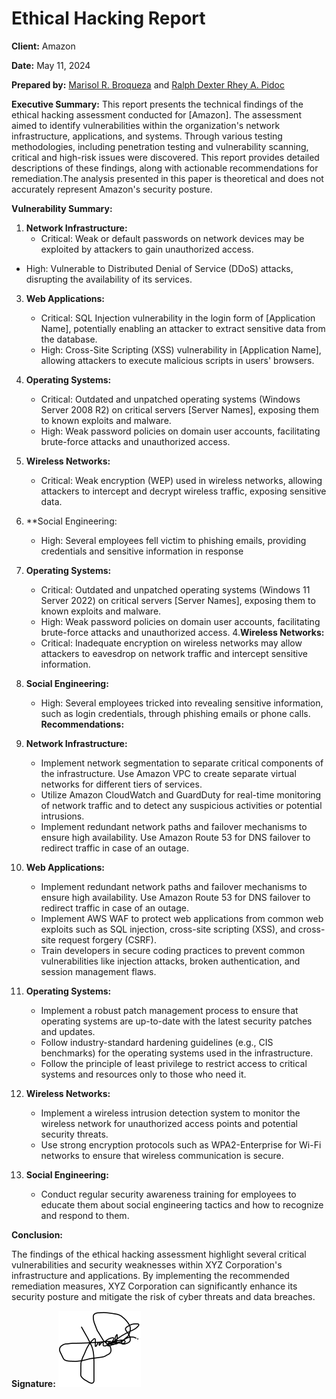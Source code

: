 # Ethical Hacking Report 

**Client:** Amazon

**Date:** May 11, 2024

**Prepared by:** [Marisol R. Broqueza](https://www.facebook.com/marisol.broqueza)  and [Ralph Dexter Rhey A. Pidoc](https://www.facebook.com/dexterpidoc)


**Executive Summary:** This report presents the technical findings of the ethical hacking assessment 
conducted for [Amazon]. The assessment aimed to identify vulnerabilities within the 
organization's network infrastructure, applications, and systems. Through various testing methodologies, 
including penetration testing and vulnerability scanning, critical and high-risk issues were discovered. 
This report provides detailed descriptions of these findings, along with actionable recommendations for 
remediation.The analysis presented in this paper is theoretical and does not accurately represent Amazon's security posture. 

**Vulnerability Summary:**


1. **Network Infrastructure:**
   * Critical: Weak or default passwords on network devices may be exploited by attackers to gain unauthorized access.
* High: Vulnerable to Distributed Denial of Service (DDoS) attacks, disrupting the availability of its services.

3. **Web Applications:**
      * Critical: SQL Injection vulnerability in the login form of [Application Name], potentially 
        enabling an attacker to extract sensitive data from the database.
      * High: Cross-Site Scripting (XSS) vulnerability in [Application Name], allowing attackers to 
        execute malicious scripts in users' browsers.

4. **Operating Systems:**
      * Critical: Outdated and unpatched operating systems (Windows Server 2008 R2) on 
        critical servers [Server Names], exposing them to known exploits and malware.
      * High: Weak password policies on domain user accounts, facilitating brute-force attacks 
        and unauthorized access.

6. **Wireless Networks:**
     * Critical: Weak encryption (WEP) used in wireless networks, allowing attackers to 
       intercept and decrypt wireless traffic, exposing sensitive data.
8. **Social Engineering:
     * High: Several employees fell victim to phishing emails, providing credentials and 
       sensitive information in response

3. **Operating Systems:**
     * Critical: Outdated and unpatched operating systems (Windows 11 Server 2022) on 
       critical servers [Server Names], exposing them to known exploits and malware.
     * High: Weak password policies on domain user accounts, facilitating brute-force attacks 
       and unauthorized access.
4.**Wireless Networks:**
    *  Critical: Inadequate encryption on wireless networks may allow attackers
       to eavesdrop on network traffic and intercept sensitive information.
5. **Social Engineering:**
    * High: Several employees tricked into revealing sensitive information, such as login
      credentials, through phishing emails or phone calls.
**Recommendations:**
1.  **Network Infrastructure:**
    * Implement network segmentation to separate critical components of the infrastructure.
      Use Amazon VPC to create separate virtual networks for different tiers of services.
    * Utilize Amazon CloudWatch and GuardDuty for real-time monitoring of network traffic and to
      detect any suspicious activities or potential intrusions.
    * Implement redundant network paths and failover mechanisms to ensure high availability.
      Use Amazon Route 53 for DNS failover to redirect traffic in case of an outage.
2. **Web Applications:**
   *  Implement redundant network paths and failover mechanisms to ensure high availability.
      Use Amazon Route 53 for DNS failover to redirect traffic in case of an outage.
   * Implement AWS WAF to protect web applications from common web exploits such as SQL injection,
     cross-site scripting (XSS), and cross-site request forgery (CSRF).
   * Train developers in secure coding practices to prevent common vulnerabilities like injection attacks,
     broken authentication, and session management flaws.
3. **Operating Systems:**
   * Implement a robust patch management process to ensure that operating systems are up-to-date with
     the latest security patches and updates.
   * Follow industry-standard hardening guidelines (e.g., CIS benchmarks) for the operating systems used in the infrastructure.
   * Follow the principle of least privilege to restrict access to critical systems and resources only to those who need it.
4. **Wireless Networks:**
   * Implement a wireless intrusion detection system to monitor the wireless network for unauthorized
     access points and potential security threats.
   * Use strong encryption protocols such as WPA2-Enterprise for Wi-Fi networks to ensure that
     wireless communication is secure.
5. **Social Engineering:**
   * Conduct regular security awareness training for employees to educate
     them about social engineering tactics and how to recognize and respond to them.

  
**Conclusion:**

The findings of the ethical hacking assessment highlight several critical vulnerabilities and 
security weaknesses within XYZ Corporation's infrastructure and applications. By implementing the 
recommended remediation measures, XYZ Corporation can significantly enhance its security posture and 
mitigate the risk of cyber threats and data breaches.


**Signature:** ![Signature](signature.png)

